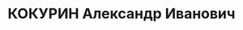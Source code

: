 ---
title: КОКУРИН Александр Иванович
description: 'Род. в 1913, Нижегородская обл., Балахнинский р-н, с. Николо-Погост,
  русский. Проживал: г. Горький. Студент мединститута

  Арестован в 1936. Обв. по ст. 17-58-8, 58-11. Приговор: ВК ВС СССР – 8 лет ИТЛ,
  5 г. п/п'
---